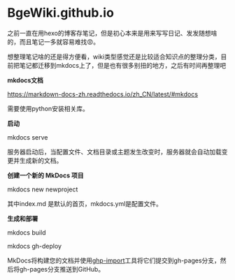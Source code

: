 # BgeWiki.github.io

之前一直在用hexo的博客存笔记，但是初心本来是用来写写日记、发发随想啥的，而且笔记一多就容易难找😡。

想整理笔记啥的还是得方便看，wiki类型感觉还是比较适合知识点的整理分类，目前把笔记都迁移到mkdocs上了，但是也有很多别扭的地方，之后有时间再整理吧



**mkdocs文档**

https://markdown-docs-zh.readthedocs.io/zh_CN/latest/#mkdocs

需要使用python安装相关库。



**启动**

mkdocs serve 

服务器启动后，当配置文件、文档目录或主题发生改变时，服务器就会自动加载变更并生成新的文档。



**创建一个新的 MkDocs 项目**

mkdocs new newproject

其中index.md 是默认的首页，mkdocs.yml是配置文件。



**生成和部署**

mkdocs build

mkdocs gh-deploy

MkDocs将构建您的文档并使用[ghp-import](https://github.com/davisp/ghp-import)工具将它们提交到gh-pages分支，然后将gh-pages分支推送到GitHub。
